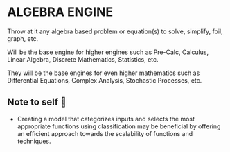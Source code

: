 # ALGEBRA ENGINE

Throw at it any algebra based problem or equation(s) to solve, simplify, foil, graph, etc. 

Will be the base engine for higher engines such as Pre-Calc, Calculus, Linear Algebra, Discrete Mathematics, Statistics, etc. 

They will be the base engines for even higher mathematics such as Differential Equations, Complex Analysis, Stochastic Processes, etc.

## Note to self 📝

- Creating a model that categorizes inputs and selects the most appropriate functions using classification may be beneficial by offering an efficient approach towards the scalability of functions and techniques.
